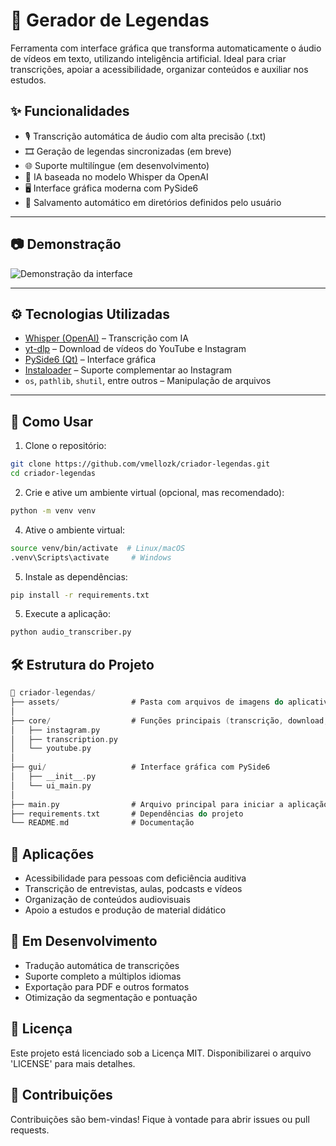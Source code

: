 # 📝 Gerador de Legendas

Ferramenta com interface gráfica que transforma automaticamente o áudio de vídeos em texto, utilizando inteligência artificial. Ideal para criar transcrições, apoiar a acessibilidade, organizar conteúdos e auxiliar nos estudos.

## ✨ Funcionalidades

- 🎙️ Transcrição automática de áudio com alta precisão (.txt)
- 🎞️ Geração de legendas sincronizadas (em breve)
- 🌐 Suporte multilíngue (em desenvolvimento)
- 🧠 IA baseada no modelo Whisper da OpenAI
- 🖥️ Interface gráfica moderna com PySide6
- 💾 Salvamento automático em diretórios definidos pelo usuário

---

## 📷 Demonstração

![Demonstração da interface](imagem.png)

---

## ⚙️ Tecnologias Utilizadas

- [Whisper (OpenAI)](https://github.com/openai/whisper) – Transcrição com IA
- [yt-dlp](https://github.com/yt-dlp/yt-dlp) – Download de vídeos do YouTube e Instagram
- [PySide6 (Qt)](https://doc.qt.io/qtforpython/) – Interface gráfica
- [Instaloader](https://instaloader.github.io/) – Suporte complementar ao Instagram
- `os`, `pathlib`, `shutil`, entre outros – Manipulação de arquivos

---

## 🚀 Como Usar

1. Clone o repositório:

```bash
git clone https://github.com/vmellozk/criador-legendas.git
cd criador-legendas
```

2. Crie e ative um ambiente virtual (opcional, mas recomendado):

```bash
python -m venv venv
```

4. Ative o ambiente virtual:

```bash
source venv/bin/activate  # Linux/macOS
.venv\Scripts\activate     # Windows
```

5. Instale as dependências:

```bash
pip install -r requirements.txt
```

5. Execute a aplicação:

```bash
python audio_transcriber.py
```

## 🛠️ Estrutura do Projeto

```kotlin
📁 criador-legendas/
├── assets/                # Pasta com arquivos de imagens do aplicativo
│ 
├── core/                  # Funções principais (transcrição, download, etc.)
│   ├── instagram.py
│   ├── transcription.py
│   └── youtube.py
│
├── gui/                   # Interface gráfica com PySide6
│   ├── __init__.py
│   └── ui_main.py
│
├── main.py                # Arquivo principal para iniciar a aplicação
├── requirements.txt       # Dependências do projeto
└── README.md              # Documentação
```

## 📌 Aplicações

- Acessibilidade para pessoas com deficiência auditiva
- Transcrição de entrevistas, aulas, podcasts e vídeos
- Organização de conteúdos audiovisuais
- Apoio a estudos e produção de material didático

## 🧪 Em Desenvolvimento

- Tradução automática de transcrições
- Suporte completo a múltiplos idiomas
- Exportação para PDF e outros formatos
- Otimização da segmentação e pontuação

## 📄 Licença
Este projeto está licenciado sob a Licença MIT. Disponibilizarei o arquivo 'LICENSE' para mais detalhes.

## 🤝 Contribuições
Contribuições são bem-vindas! Fique à vontade para abrir issues ou pull requests.

